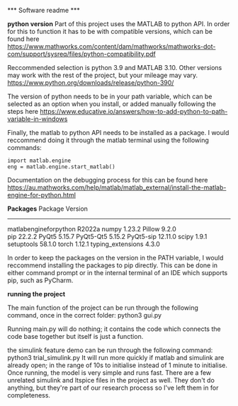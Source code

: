 *** Software readme ***

**python version**
Part of this project uses the MATLAB to python API. In order for this to function it has to be with compatible versions, which can be found here
https://www.mathworks.com/content/dam/mathworks/mathworks-dot-com/support/sysreq/files/python-compatibility.pdf

Reccommended selection is python 3.9 and MATLAB 3.10. Other versions may work with the rest of the project, but your mileage may vary. 
https://www.python.org/downloads/release/python-390/


The version of python needs to be in your path variable, which can be selected as an option when you install, or added manually following the steps here
https://www.educative.io/answers/how-to-add-python-to-path-variable-in-windows

Finally, the matlab to python API needs to be installed as a package. I would reccommend doing it through the matlab terminal using the following commands:
```
import matlab.engine
eng = matlab.engine.start_matlab()
```
Documentation on the debugging process for this can be found here
https://au.mathworks.com/help/matlab/matlab_external/install-the-matlab-engine-for-python.html

**Packages**
Package               Version
--------------------- -------
matlabengineforpython R2022a 
numpy                 1.23.2 
Pillow                9.2.0  
pip                   22.2.2 
PyQt5                 5.15.7 
PyQt5-Qt5             5.15.2 
PyQt5-sip             12.11.0
scipy                 1.9.1  
setuptools            58.1.0 
torch                 1.12.1 
typing_extensions     4.3.0  

In order to keep the packages on the version in the PATH variable, I would reccommend installing the packages to pip directly. This can be done in either command prompt or in the internal terminal of an IDE which supports pip, such as PyCharm.

**running the project**

The main function of the project can be run through the following command, once in the correct folder:
python3 gui.py

Running main.py will do nothing; it contains the code which connects the code base together but itself is just a function.

the simulink feature demo can be run through the following command:
python3 trial_simulink.py
It will run more quickly if matlab and simulink are already open; in the range of 10s to initialise instead of 1 minute to initialise. Once running, the model is very simple and runs fast.
There are a few unrelated simulink and ltspice files in the project as well. They don't do anything, but they're part of our research process so I've left them in for completeness.